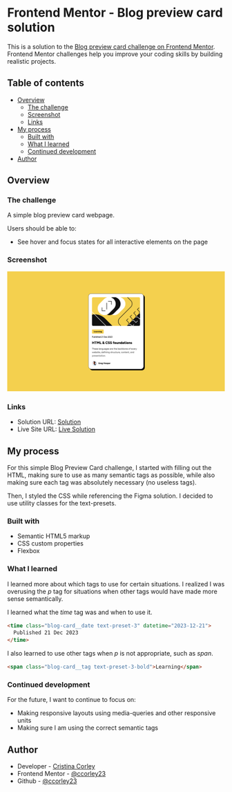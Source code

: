 # Frontend Mentor - Blog preview card solution

This is a solution to the [Blog preview card challenge on Frontend Mentor](https://www.frontendmentor.io/challenges/blog-preview-card-ckPaj01IcS). Frontend Mentor challenges help you improve your coding skills by building realistic projects.

## Table of contents

- [Overview](#overview)
  - [The challenge](#the-challenge)
  - [Screenshot](#screenshot)
  - [Links](#links)
- [My process](#my-process)
  - [Built with](#built-with)
  - [What I learned](#what-i-learned)
  - [Continued development](#continued-development)
- [Author](#author)

## Overview

### The challenge

A simple blog preview card webpage.

Users should be able to:

- See hover and focus states for all interactive elements on the page

### Screenshot

![](./screenshot.png)

### Links

- Solution URL: [Solution](https://github.com/ccorley23/Blog-Preview-Card)
- Live Site URL: [Live Solution](https://ccorley23.github.io/Blog-Preview-Card/)

## My process

For this simple Blog Preview Card challenge, I started with filling out the HTML, making sure to use as many semantic tags as possible, while also making sure each tag was absolutely necessary (no useless tags).

Then, I styled the CSS while referencing the Figma solution. I decided to use utility classes for the text-presets.

### Built with

- Semantic HTML5 markup
- CSS custom properties
- Flexbox

### What I learned

I learned more about which tags to use for certain situations. I realized I was overusing the _p_ tag for situations when other tags would have made more sense semantically.

I learned what the _time_ tag was and when to use it.

```html
<time class="blog-card__date text-preset-3" datetime="2023-12-21">
  Published 21 Dec 2023
</time>
```

I also learned to use other tags when _p_ is not appropriate, such as _span_.

```html
<span class="blog-card__tag text-preset-3-bold">Learning</span>
```

### Continued development

For the future, I want to continue to focus on:

- Making responsive layouts using media-queries and other responsive units
- Making sure I am using the correct semantic tags

## Author

- Developer - [Cristina Corley](https://github.com/ccorley23)
- Frontend Mentor - [@ccorley23](https://www.frontendmentor.io/profile/ccorley23)
- Github - [@ccorley23](https://github.com/ccorley23)

